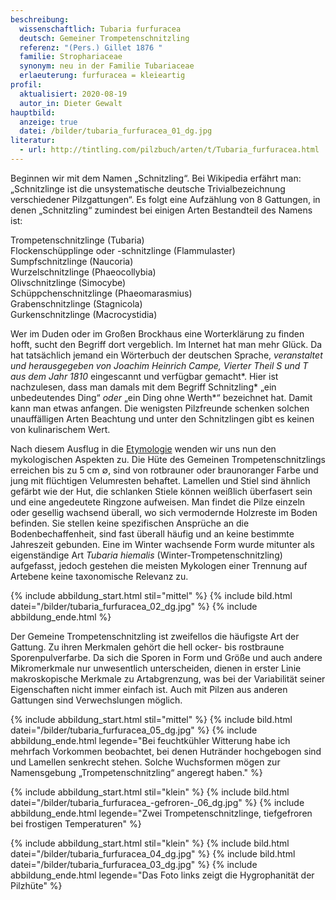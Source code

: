 ```yaml
---
beschreibung:
  wissenschaftlich: Tubaria furfuracea
  deutsch: Gemeiner Trompetenschnitzling
  referenz: "(Pers.) Gillet 1876 "
  familie: Strophariaceae
  synonym: neu in der Familie Tubariaceae
  erlaeuterung: furfuracea = kleieartig
profil:
  aktualisiert: 2020-08-19
  autor_in: Dieter Gewalt
hauptbild:
  anzeige: true
  datei: /bilder/tubaria_furfuracea_01_dg.jpg
literatur:
  - url: http://tintling.com/pilzbuch/arten/t/Tubaria_furfuracea.html
---
```

Beginnen wir mit dem Namen „Schnitzling“. Bei Wikipedia erfährt man: „Schnitzlinge ist die unsystematische deutsche Trivialbezeichnung verschiedener Pilzgattungen“. Es folgt eine Aufzählung von 8 Gattungen, in denen „Schnitzling“ zumindest bei einigen Arten Bestandteil des Namens ist:

Trompetenschnitzlinge (Tubaria)\
Flockenschüpplinge oder -schnitzlinge (Flammulaster)\
Sumpfschnitzlinge (Naucoria)\
Wurzelschnitzlinge (Phaeocollybia)\
Olivschnitzlinge (Simocybe)\
Schüppchenschnitzlinge (Phaeomarasmius)\
Grabenschnitzlinge (Stagnicola)\
Gurkenschnitzlinge (Macrocystidia)

Wer im Duden oder im Großen Brockhaus eine Worterklärung zu finden hofft, sucht den Begriff dort vergeblich. Im Internet hat man mehr Glück. Da hat tatsächlich jemand ein Wörterbuch der deutschen Sprache, *veranstaltet und herausgegeben von Joachim Heinrich Campe, Vierter Theil S und T aus dem Jahr 1810* eingescannt und verfügbar gemacht*. Hier ist nachzulesen, dass man damals mit dem Begriff Schnitzling* „ein unbedeutendes Ding“ *oder* „ein Ding ohne Werth*“ bezeichnet hat. Damit kann man etwas anfangen. Die wenigsten Pilzfreunde schenken solchen unauffälligen Arten Beachtung und unter den Schnitzlingen gibt es keinen von kulinarischem Wert.

Nach diesem Ausflug in die [Etymologie](Etymologie "Glossar") wenden wir uns nun den mykologischen Aspekten zu. Die Hüte des Gemeinen Trompetenschnitzlings erreichen bis zu 5 cm ∅, sind von rotbrauner oder braunoranger Farbe und jung mit flüchtigen Velumresten behaftet. Lamellen und Stiel sind ähnlich gefärbt wie der Hut, die schlanken Stiele können weißlich überfasert sein und eine angedeutete Ringzone aufweisen. Man findet die Pilze einzeln oder gesellig wachsend überall, wo sich vermodernde Holzreste im Boden befinden. Sie stellen keine spezifischen Ansprüche an die Bodenbechaffenheit, sind fast überall häufig und an keine bestimmte Jahreszeit gebunden. Eine im Winter wachsende Form wurde mitunter als eigenständige Art *Tubaria hiemalis* (Winter-Trompetenschnitzling) aufgefasst, jedoch gestehen die meisten Mykologen einer Trennung auf Artebene keine taxonomische Relevanz zu.

{% include abbildung_start.html stil="mittel" %}
{% include bild.html datei="/bilder/tubaria_furfuracea_02_dg.jpg" %}
{% include abbildung_ende.html %}

Der Gemeine Trompetenschnitzling ist zweifellos die häufigste Art der Gattung. Zu ihren Merkmalen gehört die hell ocker- bis rostbraune Sporenpulverfarbe. Da sich die Sporen in Form und Größe und auch andere Mikromerkmale nur unwesentlich unterscheiden, dienen in erster Linie makroskopische Merkmale zu Artabgrenzung, was bei der Variabilität seiner Eigenschaften nicht immer einfach ist. Auch mit Pilzen aus anderen Gattungen sind Verwechslungen möglich.

{% include abbildung_start.html stil="mittel" %}
{% include bild.html datei="/bilder/tubaria_furfuracea_05_dg.jpg" %}
{% include abbildung_ende.html legende="Bei feuchtkühler Witterung habe ich mehrfach Vorkommen beobachtet, bei denen Hutränder hochgebogen sind und Lamellen senkrecht stehen. Solche Wuchsformen mögen zur Namensgebung „Trompetenschnitzling“ angeregt haben." %}

{% include abbildung_start.html stil="klein" %}
{% include bild.html datei="/bilder/tubaria_furfuracea_-gefroren-_06_dg.jpg" %}
{% include abbildung_ende.html legende="Zwei Trompetenschnitzlinge, tiefgefroren bei frostigen Temperaturen" %}

{% include abbildung_start.html stil="klein" %}
{% include bild.html datei="/bilder/tubaria_furfuracea_04_dg.jpg" %}
{% include bild.html datei="/bilder/tubaria_furfuracea_03_dg.jpg" %}
{% include abbildung_ende.html legende="Das Foto links zeigt die Hygrophanität der Pilzhüte" %}

